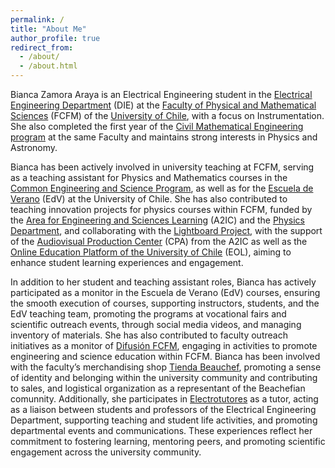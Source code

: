 ```yaml
---
permalink: /
title: "About Me"
author_profile: true
redirect_from: 
  - /about/
  - /about.html
---
```


Bianca Zamora Araya is an Electrical Engineering student in the [Electrical Engineering Department](https://www.electricalengineering.cl/) (DIE) at the [Faculty of Physical and Mathematical Sciences](https://ingenieria.uchile.cl/english) (FCFM) of the [University of Chile](https://uchile.cl/english), with a focus on Instrumentation. She also completed the first year of the [Civil Mathematical Engineering program](https://www.dim.uchile.cl/en/home/) at the same Faculty and maintains strong interests in Physics and Astronomy.

Bianca has been actively involved in university teaching at FCFM, serving as a teaching assistant for Physics and Mathematics courses in the [Common Engineering and Science Program](https://ingenieria.uchile.cl/english/faculty/schools/school-of-engineering-and-sciences), as well as for the [Escuela de Verano](https://www.edv.uchile.cl/#) (EdV) at the University of Chile. She has also contributed to teaching innovation projects for physics courses within FCFM, funded by the [Area for Engineering and Sciences Learning](https://a2ic.ing.uchile.cl/) (A2IC) and the [Physics Department](https://dfi.uchile.cl/), and collaborating with the [Lightboard Project](https://youtu.be/iwjAxOC_UM8?si=ZsVrF36ukjyoqe66), with the support of the [Audiovisual Production Center](https://a2ic.ing.uchile.cl/centro-de-producci%C3%B3n-audiovisual) (CPA) from the A2IC as well as the [Online Education Platform of the University of Chile](https://eol.uchile.cl/) (EOL), aiming to enhance student learning experiences and engagement.

In addition to her student and teaching assistant roles, Bianca has actively participated as a monitor in the Escuela de Verano (EdV) courses, ensuring the smooth execution of courses, supporting instructors, students, and the EdV teaching team, promoting the programs at vocational fairs and scientific outreach events, through social media videos, and managing inventory of materials. She has also contributed to faculty outreach initiatives as a monitor of [Difusión FCFM](http://instagram.com/ingenieria_ciencias_uchile/?hl=es), engaging in activities to promote engineering and science education within FCFM. Bianca has been involved with the faculty’s merchandising shop [Tienda Beauchef](https://tiendabeauchef.ing.uchile.cl/), promoting a sense of identity and belonging within the university community and contributing to sales, and logistical organization as a representant of the Beachefian comunnity. Additionally, she participates in [Electrotutores](https://cl.linkedin.com/company/electrotutores) as a tutor, acting as a liaison between students and professors of the Electrical Engineering Department, supporting teaching and student life activities, and promoting departmental events and communications. These experiences reflect her commitment to fostering learning, mentoring peers, and promoting scientific engagement across the university community.


